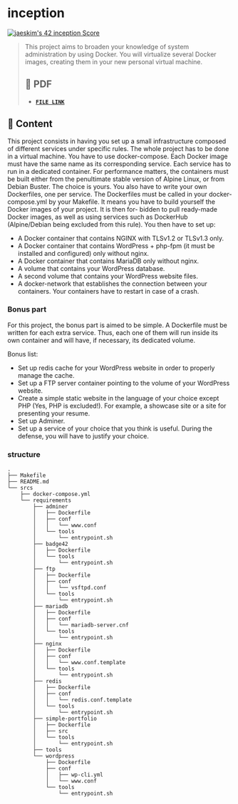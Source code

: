 # inception

[![jaeskim's 42 inception Score](https://badge42.herokuapp.com/api/project/jaeskim/Inception)](https://github.com/JaeSeoKim/badge42)

> This project aims to broaden your knowledge of system administration by using Docker. You will virtualize several Docker images, creating them in your new personal virtual machine.
>
> ## 📝 PDF
>
> - [**`FILE LINK`**](https://github.com/JaeSeoKim/42cursus/blob/master/pdf/en.subject.Inception.pdf)

## 🚀 Content

This project consists in having you set up a small infrastructure composed of different services under specific rules. The whole project has to be done in a virtual machine. You have to use docker-compose.
Each Docker image must have the same name as its corresponding service.
Each service has to run in a dedicated container.
For performance matters, the containers must be built either from the penultimate stable version of Alpine Linux, or from Debian Buster. The choice is yours.
You also have to write your own Dockerfiles, one per service. The Dockerfiles must be called in your docker-compose.yml by your Makefile.
It means you have to build yourself the Docker images of your project. It is then for- bidden to pull ready-made Docker images, as well as using services such as DockerHub (Alpine/Debian being excluded from this rule).
You then have to set up:

- A Docker container that contains NGINX with TLSv1.2 or TLSv1.3 only.
- A Docker container that contains WordPress + php-fpm (it must be installed and configured) only without nginx.
- A Docker container that contains MariaDB only without nginx.
- A volume that contains your WordPress database.
- A second volume that contains your WordPress website files.
- A docker-network that establishes the connection between your containers. Your containers have to restart in case of a crash.

### Bonus part

For this project, the bonus part is aimed to be simple.
A Dockerfile must be written for each extra service. Thus, each one of them will run inside its own container and will have, if necessary, its dedicated volume.

Bonus list:

- Set up redis cache for your WordPress website in order to properly manage the cache.
- Set up a FTP server container pointing to the volume of your WordPress website.
- Create a simple static website in the language of your choice except PHP (Yes, PHP
is excluded!). For example, a showcase site or a site for presenting your resume.
- Set up Adminer.
- Set up a service of your choice that you think is useful. During the defense, you will have to justify your choice.

### structure

```plaintext
.
├── Makefile
├── README.md
└── srcs
    ├── docker-compose.yml
    └── requirements
        ├── adminer
        │   ├── Dockerfile
        │   ├── conf
        │   │   └── www.conf
        │   └── tools
        │       └── entrypoint.sh
        ├── badge42
        │   ├── Dockerfile
        │   └── tools
        │       └── entrypoint.sh
        ├── ftp
        │   ├── Dockerfile
        │   ├── conf
        │   │   └── vsftpd.conf
        │   └── tools
        │       └── entrypoint.sh
        ├── mariadb
        │   ├── Dockerfile
        │   ├── conf
        │   │   └── mariadb-server.cnf
        │   └── tools
        │       └── entrypoint.sh
        ├── nginx
        │   ├── Dockerfile
        │   ├── conf
        │   │   └── www.conf.template
        │   └── tools
        │       └── entrypoint.sh
        ├── redis
        │   ├── Dockerfile
        │   ├── conf
        │   │   └── redis.conf.template
        │   └── tools
        │       └── entrypoint.sh
        ├── simple-portfolio
        │   ├── Dockerfile
        │   ├── src
        │   └── tools
        │       └── entrypoint.sh
        ├── tools
        └── wordpress
            ├── Dockerfile
            ├── conf
            │   ├── wp-cli.yml
            │   └── www.conf
            └── tools
                └── entrypoint.sh
```
